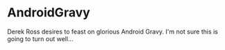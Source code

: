 AndroidGravy
============

Derek Ross desires to feast on glorious Android Gravy. I'm not sure this is going to turn out well...

